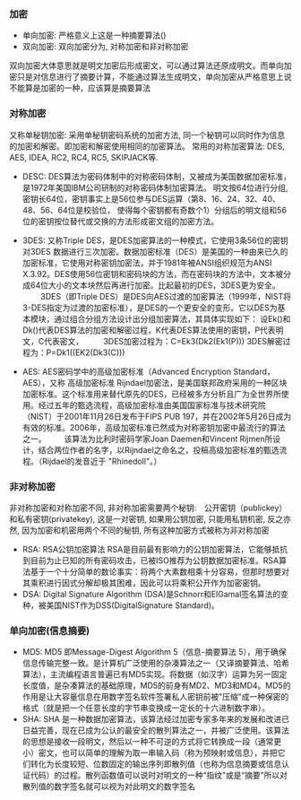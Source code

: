 ### 加密
+ 单向加密:  严格意义上这是一种摘要算法()
+ 双向加密: 双向加密分为, 对称加密和非对称加密

双向加密大体意思就是明文加密后形成密文，可以通过算法还原成明文。而单向加密只是对信息进行了摘要计算，不能通过算法生成明文，单向加密从严格意思上说不能算是加密的一种，应该算是摘要算法

### 对称加密
又称单秘钥加密: 采用单秘钥密码系统的加密方法, 同一个秘钥可以同时作为信息的加密和解密。即加密和解密使用相同的加密算法。
常用的对称加密算法: DES, AES, IDEA, RC2, RC4, RC5, SKIPJACK等.

+ DESC: DES算法为密码体制中的对称密码体制，又被成为美国数据加密标准，是1972年美国IBM公司研制的对称密码体制加密算法。 明文按64位进行分组, 密钥长64位，密钥事实上是56位参与DES运算（第8、16、24、32、40、48、56、64位是校验位， 使得每个密钥都有奇数个1）分组后的明文组和56位的密钥按位替代或交换的方法形成密文组的加密方法。 

+ 3DES: 又称Triple DES，是DES加密算法的一种模式，它使用3条56位的密钥对3DES 数据进行三次加密。数据加密标准（DES）是美国的一种由来已久的加密标准，它使用对称密钥加密法，并于1981年被ANSI组织规范为ANSI X.3.92。DES使用56位密钥和密码块的方法，而在密码块的方法中，文本被分成64位大小的文本块然后再进行加密。比起最初的DES，3DES更为安全。 　　 
3DES（即Triple DES）是DES向AES过渡的加密算法（1999年，NIST将3-DES指定为过渡的加密标准），是DES的一个更安全的变形。它以DES为基本模块，通过组合分组方法设计出分组加密算法，其具体实现如下： 
设Ek()和Dk()代表DES算法的加密和解密过程，K代表DES算法使用的密钥，P代表明文，C代表密文，  　　 
3DES加密过程为：C=Ek3(Dk2(Ek1(P))) 
3DES解密过程为：P=Dk1((EK2(Dk3(C))) 

+ AES: AES密码学中的高级加密标准（Advanced Encryption Standard，AES），又称 高级加密标准 
Rijndael加密法，是美国联邦政府采用的一种区块加密标准。这个标准用来替代原先的DES，已经被多方分析且广为全世界所使用。经过五年的甄选流程，高级加密标准由美国国家标准与技术研究院（NIST）于2001年11月26日发布于FIPS PUB 197，并在2002年5月26日成为有效的标准。2006年，高级加密标准已然成为对称密钥加密中最流行的算法之一。 　　该算法为比利时密码学家Joan Daemen和Vincent Rijmen所设计，结合两位作者的名字，以Rijndael之命名之，投稿高级加密标准的甄选流程。（Rijdael的发音近于 "Rhinedoll"。） 

### 非对称加密
非对称加密和对称加密不同, 非对称加密需要两个秘钥:　公开密钥（publickey）和私有密钥(privatekey), 这是一对密钥, 如果用公钥加密, 只能用私钥机密, 反之亦然, 
因为加密和机密用两个不同的秘钥, 所有这种加密方式被称为非对称加密

+ RSA: RSA公钥加密算法 RSA是目前最有影响力的公钥加密算法，它能够抵抗到目前为止已知的所有密码攻击，已被ISO推荐为公钥数据加密标准。RSA算法基于一个十分简单的数论事实：将两个大素数相乘十分容易，但那时想要对其乘积进行因式分解却极其困难，因此可以将乘积公开作为加密密钥。
+ DSA: Digital Signature Algorithm (DSA)是Schnorr和ElGamal签名算法的变种，被美国NIST作为DSS(DigitalSignature Standard)。

### 单向加密(信息摘要)
+ MD5: MD5  即Message-Digest Algorithm 5（信息-摘要算法 5），用于确保信息传输完整一致。是计算机广泛使用的杂凑算法之一（又译摘要算法、哈希算法），主流编程语言普遍已有MD5实现。将数据（如汉字）运算为另一固定长度值，是杂凑算法的基础原理，MD5的前身有MD2、MD3和MD4。MD5的作用是让大容量信息在用数字签名软件签署私人密钥前被"压缩"成一种保密的格式（就是把一个任意长度的字节串变换成一定长的十六进制数字串）。 
+ SHA: SHA 是一种数据加密算法，该算法经过加密专家多年来的发展和改进已日益完善，现在已成为公认的最安全的散列算法之一，并被广泛使用。该算法的思想是接收一段明文，然后以一种不可逆的方式将它转换成一段（通常更小）密文，也可以简单的理解为取一串输入码（称为预映射或信息），并把它们转化为长度较短、位数固定的输出序列即散列值（也称为信息摘要或信息认证代码）的过程。散列函数值可以说时对明文的一种“指纹”或是“摘要”所以对散列值的数字签名就可以视为对此明文的数字签名


